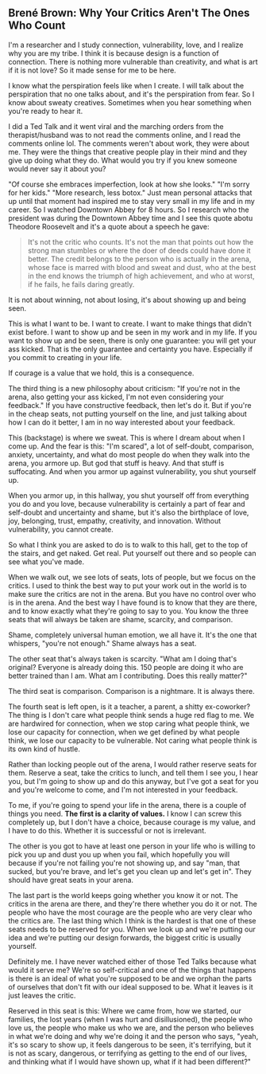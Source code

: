 ## Brené Brown: Why Your Critics Aren't The Ones Who Count

I'm a researcher and I study connection, vulnerability, love, and I realize why you are my tribe. I think it is because design is a function of connection. There is nothing more vulnerable than creativity, and what is art if it is not love? So it made sense for me to be here.

I know what the perspiration feels like when I create. I will talk about the perspiration that no one talks about, and it's the perspiration from fear. So I know about sweaty creatives. Sometimes when you hear something when you're ready to hear it.

I did a Ted Talk and it went viral and the marching orders from the therapist/husband was to not read the comments online, and I read the comments online lol. The comments weren't about work, they were about me. They were the things that creative people play in their mind and they give up doing what they do. What would you try if you knew someone would never say it about you?

"Of course she embraces imperfection, look at how she looks." "I'm sorry for her kids." "More research, less botox." Just mean personal attacks that up until that moment had inspired me to stay very small in my life and in my career. So I watched Downtown Abbey for 8 hours. So I research who the president was during the Downtown Abbey time and I see this quote abotu Theodore Roosevelt and it's a quote about a speech he gave:

> It's not the critic who counts. It's not the man that points out how the strong man stumbles or where the doer of deeds could have done it better. The credit belongs to the person who is actually in the arena, whose face is marred with blood and sweat and dust, who at the best in the end knows the triumph of high achievement, and who at worst, if he fails, he fails daring greatly.

It is not about winning, not about losing, it's about showing up and being seen.

This is what I want to be. I want to create. I want to make things that didn't exist before. I want to show up and be seen in my work and in my life. If you want to show up and be seen, there is only one guarantee: you will get your ass kicked. That is the only guarantee and certainty you have. Especially if you commit to creating in your life.

If courage is a value that we hold, this is a consequence.

The third thing is a new philosophy about criticism: "If you're not in the arena, also getting your ass kicked, I'm not even considering your feedback." If you have constructive feedback, then let's do it. But if you're in the cheap seats, not putting yourself on the line, and just talking about how I can do it better, I am in no way interested about your feedback.

This (backstage) is where we sweat. This is where I dream about when I come up. And the fear is this: "I'm scared", a lot of self-doubt, comparison, anxiety, uncertainty, and what do most people do when they walk into the arena, you armore up. But god that stuff is heavy. And that stuff is suffocating. And when you armor up against vulnerability, you shut yourself up.

When you armor up, in this hallway, you shut yourself off from everything you do and you love, because vulnerability is certainly a part of fear and self-doubt and uncertainty and shame, but it's also the birthplace of love, joy, belonging, trust, empathy, creativity, and innovation. Without vulnerability, you cannot create.

So what I think you are asked to do is to walk to this hall, get to the top of the stairs, and get naked. Get real. Put yourself out there and so people can see what you've made.

When we walk out, we see lots of seats, lots of people, but we focus on the critics. I used to think the best way to put your work out in the world is to make sure the critics are not in the arena. But you have no control over who is in the arena. And the best way I have found is to know that they are there, and to know exactly what they're going to say to you. You know the three seats that will always be taken are shame, scarcity, and comparison.

Shame, completely universal human emotion, we all have it. It's the one that whispers, "you're not enough." Shame always has a seat.

The other seat that's always taken is scarcity. "What am I doing that's original? Everyone is already doing this. 150 people are doing it who are better trained than I am. What am I contributing. Does this really matter?" 

The third seat is comparison. Comparison is a nightmare. It is always there.

The fourth seat is left open, is it a teacher, a parent, a shitty ex-coworker? The thing is I don't care what people think sends a huge red flag to me. We are hardwired for connection, when we stop caring what people think, we lose our capacity for connection, when we get defined by what people think, we lose our capacity to be vulnerable. Not caring what people think is its own kind of hustle.

Rather than locking people out of the arena, I would rather reserve seats for them. Reserve a seat, take the critics to lunch, and tell them I see you, I hear you, but I'm going to show up and do this anyway, but I've got a seat for you and you're welcome to come, and I'm not interested in your feedback.

To me, if you're going to spend your life in the arena, there is a couple of things you need. __The first is a clarity of values.__ I know I can screw this completely up, but I don't have a choice, because courage is my value, and I have to do this. Whether it is successful or not is irrelevant.

The other is you got to have at least one person in your life who is willing to pick you up and dust you up when you fail, which hopefully you will because if you're not failing you're not showing up, and say "man, that sucked, but you're brave, and let's get you clean up and let's get in". They should have great seats in your arena.

The last part is the world keeps going whether you know it or not. The critics in the arena are there, and they're there whether you do it or not. The people who have the most courage are the people who are very clear who the critics are. The last thing which I think is the hardest is that one of these seats needs to be reserved for you. When we look up and we're putting our idea and we're putting our design forwards, the biggest critic is usually yourself.

Definitely me. I have never watched either of those Ted Talks because what would it serve me? We're so self-critical and one of the things that happens is there is an ideal of what you're supposed to be and we orphan the parts of ourselves that don't fit with our ideal supposed to be. What it leaves is it just leaves the critic. 

Reserved in this seat is this: Where we came from, how we started, our families, the lost years (when I was hurt and disillusioned), the people who love us, the people who make us who we are, and the person who believes in what we're doing and why we're doing it and the person who says, "yeah, it's so scary to show up, it feels dangerous to be seen, it's terrifying, but it is not as scary, dangerous, or terrifying as getting to the end of our lives, and thinking what if I would have shown up, what if it had been different?"
































